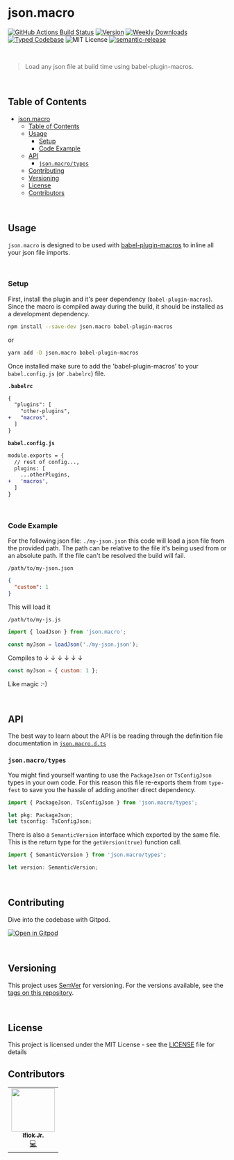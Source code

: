 # json.macro

[![GitHub Actions Build Status](https://github.com/ifiokjr/json.macro/workflows/Node%20CI/badge.svg)](https://github.com/ifiokjr/json.macro/actions?query=workflow%3A%22Node+CI%22)
[![Version][version]][npm]
[![Weekly Downloads][downloads-badge]][npm]
[![Typed Codebase][typescript]](./src/index.ts)
![MIT License][license]
[![semantic-release](https://img.shields.io/badge/%20%20%F0%9F%93%A6%F0%9F%9A%80-semantic--release-e10079.svg)](https://github.com/semantic-release/semantic-release)

<br />

> Load any json file at build time using babel-plugin-macros.

<br />

## Table of Contents

- [json.macro](#jsonmacro)
  - [Table of Contents](#table-of-contents)
  - [Usage](#usage)
    - [Setup](#setup)
    - [Code Example](#code-example)
  - [API](#api)
    - [`json.macro/types`](#jsonmacrotypes)
  - [Contributing](#contributing)
  - [Versioning](#versioning)
  - [License](#license)
  - [Contributors](#contributors)

<br />

## Usage

`json.macro` is designed to be used with [babel-plugin-macros](https://github.com/kentcdodds/babel-plugin-macros) to inline all your json file imports.

<br />

### Setup

First, install the plugin and it's peer dependency (`babel-plugin-macros`). Since the macro is compiled away during the build, it should be installed as a development dependency.

```bash
npm install --save-dev json.macro babel-plugin-macros
```

or

```bash
yarn add -D json.macro babel-plugin-macros
```

Once installed make sure to add the 'babel-plugin-macros' to your `babel.config.js` (or `.babelrc`) file.

**`.babelrc`**

```diff
{
  "plugins": [
    "other-plugins",
+   "macros",
  ]
}
```

**`babel.config.js`**

```diff
module.exports = {
  // rest of config...,
  plugins: [
    ...otherPlugins,
+   'macros',
  ]
}
```

<br />

### Code Example

For the following json file: `./my-json.json` this code will load a json file from the provided path. The path can be relative to the file it's being used from or an absolute path. If the file can't be resolved the build will fail.

`/path/to/my-json.json`

```json
{
  "custom": 1
}
```

This will load it

`/path/to/my-js.js`

```js
import { loadJson } from 'json.macro';

const myJson = loadJson('./my-json.json');
```

Compiles to ↓ ↓ ↓ ↓ ↓ ↓

```js
const myJson = { custom: 1 };
```

Like magic :-)

<br />

## API

The best way to learn about the API is be reading through the definition file documentation in [`json.macro.d.ts`](https://github.com/ifiokjr/json.macro/blob/master/json.macro.d.ts)

### `json.macro/types`

You might find yourself wanting to use the `PackageJson` or `TsConfigJson` types in your own code. For this reason this file re-exports them from `type-fest` to save you the hassle of adding another direct dependency.

```ts
import { PackageJson, TsConfigJson } from 'json.macro/types';

let pkg: PackageJson;
let tsconfig: TsConfigJson;
```

There is also a `SemanticVersion` interface which exported by the same file. This is the return type for the `getVersion(true)` function call.

```ts
import { SemanticVersion } from 'json.macro/types';

let version: SemanticVersion;
```

<br />

## Contributing

Dive into the codebase with Gitpod.

[![Open in Gitpod](https://gitpod.io/button/open-in-gitpod.svg)](https://gitpod.io/#https://github.com/ifiokjr/json.macro)

<br />

## Versioning

This project uses [SemVer](http://semver.org/) for versioning. For the versions available, see the
[tags on this repository](https://github.com/ifiokjr/json.macro/tags).

<br />

## License

This project is licensed under the MIT License - see the [LICENSE](LICENSE) file for details

## Contributors

<!-- ALL-CONTRIBUTORS-LIST:START - Do not remove or modify this section -->
<!-- prettier-ignore-start -->
<!-- markdownlint-disable -->
<table>
  <tr>
    <td align="center"><a href="https://ifiokjr.com"><img src="https://avatars2.githubusercontent.com/u/1160934?v=4" width="100px;" alt=""/><br /><sub><b>Ifiok Jr.</b></sub></a><br /><a href="https://github.com/ifiokjr/json.macro/commits?author=ifiokjr" title="Code">💻</a></td>
  </tr>
</table>

<!-- markdownlint-enable -->
<!-- prettier-ignore-end -->

<!-- ALL-CONTRIBUTORS-LIST:END -->

[version]: https://flat.badgen.net/npm/v/json.macro
[npm]: https://npmjs.com/package/json.macro
[license]: https://flat.badgen.net/badge/license/MIT/purple
[size]: https://bundlephobia.com/result?p=#json.macro
[size-badge]: https://flat.badgen.net/bundlephobia/minzip/json.macro
[typescript]: https://flat.badgen.net/badge/icon/TypeScript/?icon=typescript&label&labelColor=blue&color=555555
[downloads-badge]: https://badgen.net/npm/dw/json.macro/red?icon=npm
